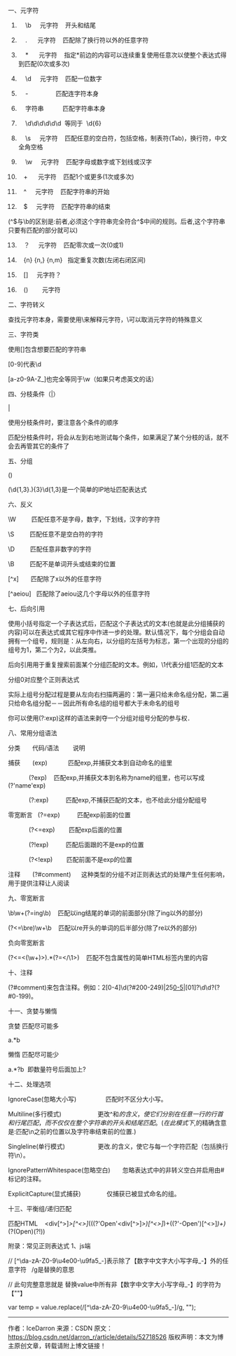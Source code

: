 一、元字符

1.     \b     元字符    开头和结尾

2.     .      元字符    匹配除了换行符以外的任意字符

3.     *      元字符    指定*前边的内容可以连续重复使用任意次以使整个表达式得到匹配(0次或多次)

4.     \d     元字符    匹配一位数字

5.     -                匹配连字符本身

6.     字符串           匹配字符串本身

7.     \d\d\d\d\d\d  等同于  \d{6}

8.     \s     元字符    匹配任意的空白符，包括空格，制表符(Tab)，换行符，中文全角空格

9.     \w     元字符    匹配字母或数字或下划线或汉字

10.    +      元字符    匹配1个或更多(1次或多次)

11.    ^     元字符    匹配字符串的开始

12.    $     元字符    匹配字符串的结束

(^$与\b的区别是:前者,必须这个字符串完全符合^$中间的规则。后者,这个字符串只要有匹配的部分就可以)

13.    ？     元字符    匹配零次或一次(0或1)

14.    {n} {n,} {n,m}   指定重复次数(左闭右闭区间)

15.    []     元字符？

16.    ()　　 元字符



二、字符转义

查找元字符本身，需要使用\来解释元字符，\可以取消元字符的特殊意义



三、字符类

使用[]包含想要匹配的字符串

[0-9]代表\d 

[a-z0-9A-Z_]也完全等同于\w（如果只考虑英文的话）



四、分枝条件（|）

|

使用分枝条件时，要注意各个条件的顺序

匹配分枝条件时，将会从左到右地测试每个条件，如果满足了某个分枝的话，就不会去再管其它的条件了



五、分组

()

(\d{1,3}\.){3}\d{1,3}是一个简单的IP地址匹配表达式



六、反义

\W         匹配任意不是字母，数字，下划线，汉字的字符

\S         匹配任意不是空白符的字符

\D         匹配任意非数字的字符

\B         匹配不是单词开头或结束的位置

[^x]       匹配除了x以外的任意字符

[^aeiou]   匹配除了aeiou这几个字母以外的任意字符




七、后向引用

使用小括号指定一个子表达式后，匹配这个子表达式的文本(也就是此分组捕获的内容)可以在表达式或其它程序中作进一步的处理。默认情况下，每个分组会自动拥有一个组号，规则是：从左向右，以分组的左括号为标志，第一个出现的分组的组号为1，第二个为2，以此类推。

后向引用用于重复搜索前面某个分组匹配的文本。例如，\1代表分组1匹配的文本





分组0对应整个正则表达式

实际上组号分配过程是要从左向右扫描两遍的：第一遍只给未命名组分配，第二遍只给命名组分配－－因此所有命名组的组号都大于未命名的组号

你可以使用(?:exp)这样的语法来剥夺一个分组对组号分配的参与权．




八、常用分组语法

分类       代码/语法        说明

捕获       (exp)            匹配exp,并捕获文本到自动命名的组里

            (?<name>exp)    匹配exp,并捕获文本到名称为name的组里，也可以写成(?'name'exp)

            (?:exp)          匹配exp,不捕获匹配的文本，也不给此分组分配组号

零宽断言   (?=exp)          匹配exp前面的位置

            (?<=exp)        匹配exp后面的位置

            (?!exp)          匹配后面跟的不是exp的位置

            (?<!exp)        匹配前面不是exp的位置

注释       (?#comment)      这种类型的分组不对正则表达式的处理产生任何影响，用于提供注释让人阅读



九、零宽断言

\b\w+(?=ing\b)    匹配以ing结尾的单词的前面部分(除了ing以外的部分)

(?<=\bre)\w+\b    匹配以re开头的单词的后半部分(除了re以外的部分)

负向零宽断言

(?<=<(\w+)>).*(?=<\/\1>)    匹配不包含属性的简单HTML标签内里的内容



十、注释

(?#comment)来包含注释。例如：2[0-4]\d(?#200-249)|25[0-5](?#250-255)|[01]?\d\d?(?#0-199)。



十一、贪婪与懒惰

贪婪 匹配尽可能多

a.*b

懒惰 匹配尽可能少

a.*?b  即数量符号后面加上?



十二、处理选项

IgnoreCase(忽略大小写)                 匹配时不区分大小写。

Multiline(多行模式)                     更改^和$的含义，使它们分别在任意一行的行首和行尾匹配，而不仅仅在整个字符串的开头和结尾匹配。(在此模式                                        下,$的精确含意是:匹配\n之前的位置以及字符串结束前的位置.)

Singleline(单行模式)                   更改.的含义，使它与每一个字符匹配（包括换行符\n）。

IgnorePatternWhitespace(忽略空白)       忽略表达式中的非转义空白并启用由#标记的注释。

ExplicitCapture(显式捕获)               仅捕获已被显式命名的组。



十三、平衡组/递归匹配

匹配HTML    <div[^>]*>[^<>]*(((?'Open'<div[^>]*>)[^<>]*)+((?'-Open'</div>)[^<>]*)+)*(?(Open)(?!))</div>











附录：常见正则表达式
1、js端

// [^\da-zA-Z0-9\u4e00-\u9fa5_-]表示除了【数字中文字大小写字母_-】外的任意字符   /g是替换的意思

// 此句完整意思就是 替换value中所有非【数字中文字大小写字母_-】的字符为【""】

var temp = value.replace(/[^\da-zA-Z0-9\u4e00-\u9fa5_-]/g, "");   


--------------------- 
作者：IceDarron 
来源：CSDN 
原文：https://blog.csdn.net/darron_r/article/details/52718526 
版权声明：本文为博主原创文章，转载请附上博文链接！
